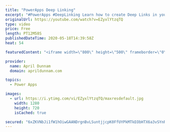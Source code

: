 ```yaml
---
title: "PowerApps Deep Linking"
excerpt: "#PowerApps #DeepLinking Learn how to create Deep Links in your PowerApps applications.  Deep Links enabled you to navigate your users directly to another screen nested in your app.  You can use the Param() function in PowerApps to look for parameters in your URL and move to the appropriate screen.  I"
originalUrl: https://youtube.com/watch?v=EZyxlYtzqTQ
type: video
price: Free
length: PT12M58S
publishedDateTime: 2020-05-18T14:39:58Z
heat: 54

featuredContent: "<iframe width=\"800\" height=\"500\" frameborder=\"0\" src=\"https://www.youtube.com/embed/EZyxlYtzqTQ\" allow=\"accelerometer; autoplay; encrypted-media; gyroscope; picture-in-picture\" allowfullscreen></iframe>"

provider:
  name: April Dunnam
  domain: aprildunnam.com

topics:
  - Power Apps

images:
  - url: https://i.ytimg.com/vi/EZyxlYtzqTQ/maxresdefault.jpg
    width: 1280
    height: 720
    isCached: true

secured: "6xZKVNbJi1fW1hOiwGAANDrgnBvLSuntjjcpK0FfUYPkMTkEObHTX6a3vSYnR66yV2HAwzdFfh83DW3TlQU7w6YFuVmBr2QVKLudHZ9suYVGJxYudV5TUjmqT8Lvqky0Iv1j7kH6YwelQlsHflpcIH8uO//4v8eMrsTtfm+56LwKq76101rWlU0nTjxFkHQ47qlbMo9dg4SxA6jmL9iY7RBiybGpWiSjNsL7SfXIVu8JfSHaL0ScnXP/pZXApEZynkn8pwhROeGPIbd4V68gExqTkoi3uO11KyPCUySUaalFvTeQTesgpFP/6MLE93nXTluyjvNEYpzq8XZHWBOcIxqQcD3U3bu9hTzwMdZNAZbvmckoR8iU499f+LQWlr/RXjSsGsUEHlrV4tdHEw2HVUh8nx4ltG3ngDbvbWFf9XI=;OoqWCP7IHqq/gXVNptqFKg=="
---
```


